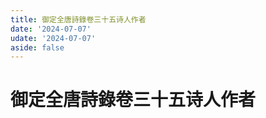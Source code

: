 ```yaml
---
title: 御定全唐詩錄卷三十五诗人作者
date: '2024-07-07'
udate: '2024-07-07'
aside: false
---
```

# 御定全唐詩錄卷三十五诗人作者

<AuthorPage :authorMap="authorMap" :chapternum="35" />

<script setup>
const chapter = '卷三十五';
import authorMap from '/data/qtsl/卷三十五/author.json'
</script>
